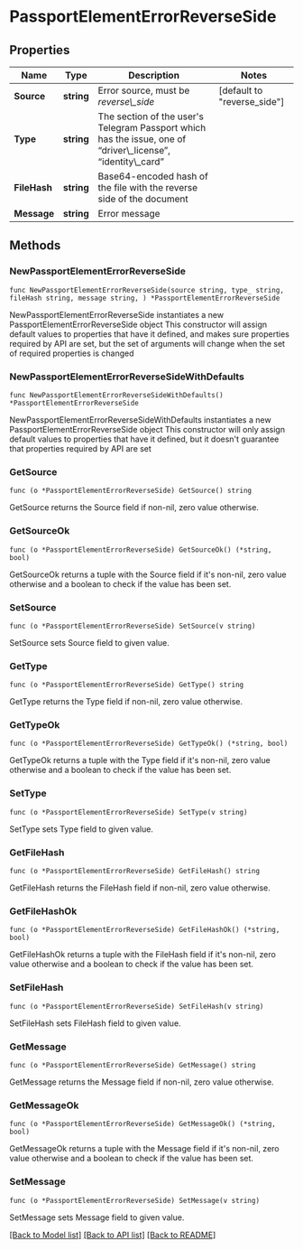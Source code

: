 # PassportElementErrorReverseSide

## Properties

Name | Type | Description | Notes
------------ | ------------- | ------------- | -------------
**Source** | **string** | Error source, must be *reverse\\_side* | [default to "reverse_side"]
**Type** | **string** | The section of the user&#39;s Telegram Passport which has the issue, one of “driver\\_license”, “identity\\_card” | 
**FileHash** | **string** | Base64-encoded hash of the file with the reverse side of the document | 
**Message** | **string** | Error message | 

## Methods

### NewPassportElementErrorReverseSide

`func NewPassportElementErrorReverseSide(source string, type_ string, fileHash string, message string, ) *PassportElementErrorReverseSide`

NewPassportElementErrorReverseSide instantiates a new PassportElementErrorReverseSide object
This constructor will assign default values to properties that have it defined,
and makes sure properties required by API are set, but the set of arguments
will change when the set of required properties is changed

### NewPassportElementErrorReverseSideWithDefaults

`func NewPassportElementErrorReverseSideWithDefaults() *PassportElementErrorReverseSide`

NewPassportElementErrorReverseSideWithDefaults instantiates a new PassportElementErrorReverseSide object
This constructor will only assign default values to properties that have it defined,
but it doesn't guarantee that properties required by API are set

### GetSource

`func (o *PassportElementErrorReverseSide) GetSource() string`

GetSource returns the Source field if non-nil, zero value otherwise.

### GetSourceOk

`func (o *PassportElementErrorReverseSide) GetSourceOk() (*string, bool)`

GetSourceOk returns a tuple with the Source field if it's non-nil, zero value otherwise
and a boolean to check if the value has been set.

### SetSource

`func (o *PassportElementErrorReverseSide) SetSource(v string)`

SetSource sets Source field to given value.


### GetType

`func (o *PassportElementErrorReverseSide) GetType() string`

GetType returns the Type field if non-nil, zero value otherwise.

### GetTypeOk

`func (o *PassportElementErrorReverseSide) GetTypeOk() (*string, bool)`

GetTypeOk returns a tuple with the Type field if it's non-nil, zero value otherwise
and a boolean to check if the value has been set.

### SetType

`func (o *PassportElementErrorReverseSide) SetType(v string)`

SetType sets Type field to given value.


### GetFileHash

`func (o *PassportElementErrorReverseSide) GetFileHash() string`

GetFileHash returns the FileHash field if non-nil, zero value otherwise.

### GetFileHashOk

`func (o *PassportElementErrorReverseSide) GetFileHashOk() (*string, bool)`

GetFileHashOk returns a tuple with the FileHash field if it's non-nil, zero value otherwise
and a boolean to check if the value has been set.

### SetFileHash

`func (o *PassportElementErrorReverseSide) SetFileHash(v string)`

SetFileHash sets FileHash field to given value.


### GetMessage

`func (o *PassportElementErrorReverseSide) GetMessage() string`

GetMessage returns the Message field if non-nil, zero value otherwise.

### GetMessageOk

`func (o *PassportElementErrorReverseSide) GetMessageOk() (*string, bool)`

GetMessageOk returns a tuple with the Message field if it's non-nil, zero value otherwise
and a boolean to check if the value has been set.

### SetMessage

`func (o *PassportElementErrorReverseSide) SetMessage(v string)`

SetMessage sets Message field to given value.



[[Back to Model list]](../README.md#documentation-for-models) [[Back to API list]](../README.md#documentation-for-api-endpoints) [[Back to README]](../README.md)


